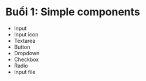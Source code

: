 # Buổi 1: Simple components

- Input
- Input icon
- Textarea
- Button
- Dropdown
- Checkbox
- Radio
- Input file

